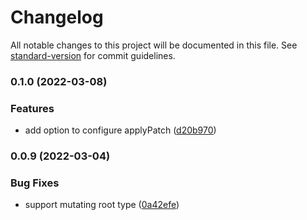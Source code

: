 # Changelog

All notable changes to this project will be documented in this file. See [standard-version](https://github.com/conventional-changelog/standard-version) for commit guidelines.

### 0.1.0 (2022-03-08)


### Features

* add option to configure applyPatch ([d20b970](https://github.com/sep2/immer-yjs/commit/d20b970c4a75801230b3eb6094d290db62386e6d))

### 0.0.9 (2022-03-04)


### Bug Fixes

* support mutating root type ([0a42efe](https://github.com/sep2/immer-yjs/commit/0a42efed8c2249d640d9bbcf4279fe3d555d7560))
